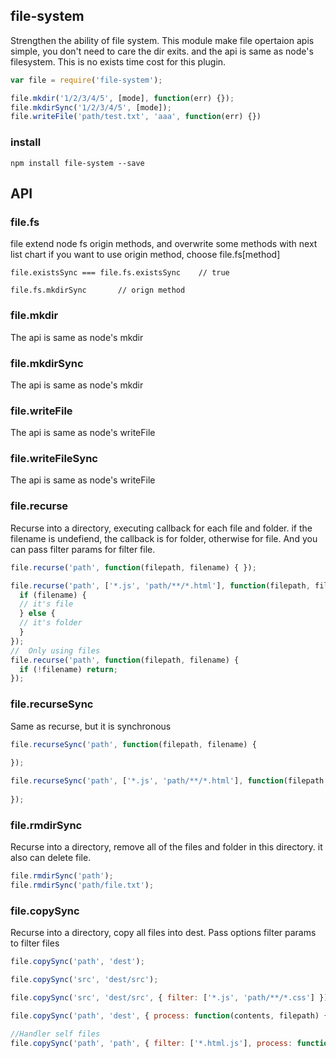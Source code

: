## file-system
Strengthen the ability of file system.
This module make file opertaion apis simple, you don't need to care the dir exits. and the api is same as node's filesystem. This is no exists time cost for this plugin.  
```js
var file = require('file-system');

file.mkdir('1/2/3/4/5', [mode], function(err) {});
file.mkdirSync('1/2/3/4/5', [mode]);
file.writeFile('path/test.txt', 'aaa', function(err) {})
```

### install
```
npm install file-system --save
```

## API
### file.fs
file extend node fs origin methods, and overwrite some methods with next list chart
if you want to use origin method, choose file.fs[method]

```
file.existsSync === file.fs.existsSync    // true

file.fs.mkdirSync       // orign method
```

### file.mkdir
The api is same as node's mkdir

### file.mkdirSync
The api is same as node's mkdir

### file.writeFile
The api is same as node's writeFile

### file.writeFileSync
The api is same as node's writeFile

### file.recurse
Recurse into a directory, executing callback for each file and folder.
if the filename is undefiend, the callback is for folder, otherwise for file.
And you can pass filter params for filter file.
```js
file.recurse('path', function(filepath, filename) { });

file.recurse('path', ['*.js', 'path/**/*.html'], function(filepath, filename) {  
  if (filename) {
  // it's file
  } else {
  // it's folder
  }
});
//  Only using files
file.recurse('path', function(filepath, filename) {  
  if (!filename) return;
});
```

### file.recurseSync
Same as recurse, but it is synchronous
```js
file.recurseSync('path', function(filepath, filename) {
  
});

file.recurseSync('path', ['*.js', 'path/**/*.html'], function(filepath, filename) {
  
});
```

### file.rmdirSync
Recurse into a directory, remove all of the files and folder in this directory.
it also can delete file.
```js
file.rmdirSync('path');
file.rmdirSync('path/file.txt');
```

### file.copySync
Recurse into a directory, copy all files into dest.
Pass options filter params to filter files
```js
file.copySync('path', 'dest');

file.copySync('src', 'dest/src');

file.copySync('src', 'dest/src', { filter: ['*.js', 'path/**/*.css'] });

file.copySync('path', 'dest', { process: function(contents, filepath) {} });

//Handler self files
file.copySync('path', 'path', { filter: ['*.html.js'], process: function(contents, filepath) {} });
```